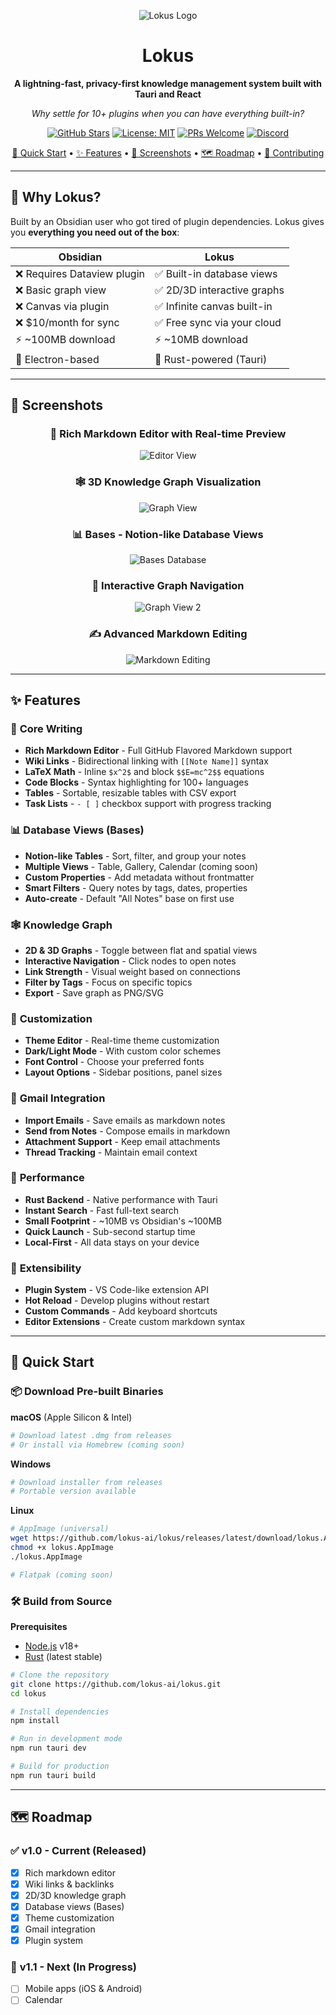 <div align="center">

![Lokus Logo](assets/lokus-logo.svg)

# Lokus

**A lightning-fast, privacy-first knowledge management system built with Tauri and React**

*Why settle for 10+ plugins when you can have everything built-in?*

[![GitHub Stars](https://img.shields.io/github/stars/lokus-ai/lokus?style=social)](https://github.com/lokus-ai/lokus/stargazers)
[![License: MIT](https://img.shields.io/badge/License-MIT-yellow.svg)](https://opensource.org/licenses/MIT)
[![PRs Welcome](https://img.shields.io/badge/PRs-welcome-brightgreen.svg)](CONTRIBUTING.md)
[![Discord](https://img.shields.io/badge/Discord-Join%20Us-7289DA?logo=discord&logoColor=white)](https://discord.gg/lokus)

[🚀 Quick Start](#-quick-start) • [✨ Features](#-features) • [📸 Screenshots](#-screenshots) • [🗺️ Roadmap](#️-roadmap) • [🤝 Contributing](#-contributing)

</div>

---

## 🎯 Why Lokus?

Built by an Obsidian user who got tired of plugin dependencies. Lokus gives you **everything you need out of the box**:

| Obsidian | Lokus |
|----------|-------|
| ❌ Requires Dataview plugin | ✅ Built-in database views |
| ❌ Basic graph view | ✅ 2D/3D interactive graphs |
| ❌ Canvas via plugin | ✅ Infinite canvas built-in |
| ❌ $10/month for sync | ✅ Free sync via your cloud |
| ⚡ ~100MB download | ⚡ ~10MB download |
| 🐌 Electron-based | 🚀 Rust-powered (Tauri) |

---

## 📸 Screenshots

<div align="center">

### 📝 Rich Markdown Editor with Real-time Preview
![Editor View](assets/screenshots/screenshot-1.png)

### 🕸️ 3D Knowledge Graph Visualization
![Graph View](assets/screenshots/screenshot-2.png)

### 📊 Bases - Notion-like Database Views
![Bases Database](assets/screenshots/screenshot-3.png)

### 🎨 Interactive Graph Navigation
![Graph View 2](assets/screenshots/screenshot-4.png)

### ✍️ Advanced Markdown Editing
![Markdown Editing](assets/screenshots/screenshot-5.png)

</div>

---

## ✨ Features

### 📝 **Core Writing**
- **Rich Markdown Editor** - Full GitHub Flavored Markdown support
- **Wiki Links** - Bidirectional linking with `[[Note Name]]` syntax
- **LaTeX Math** - Inline `$x^2$` and block `$$E=mc^2$$` equations
- **Code Blocks** - Syntax highlighting for 100+ languages
- **Tables** - Sortable, resizable tables with CSV export
- **Task Lists** - `- [ ]` checkbox support with progress tracking

### 📊 **Database Views (Bases)**
- **Notion-like Tables** - Sort, filter, and group your notes
- **Multiple Views** - Table, Gallery, Calendar (coming soon)
- **Custom Properties** - Add metadata without frontmatter
- **Smart Filters** - Query notes by tags, dates, properties
- **Auto-create** - Default "All Notes" base on first use

### 🕸️ **Knowledge Graph**
- **2D & 3D Graphs** - Toggle between flat and spatial views
- **Interactive Navigation** - Click nodes to open notes
- **Link Strength** - Visual weight based on connections
- **Filter by Tags** - Focus on specific topics
- **Export** - Save graph as PNG/SVG

### 🎨 **Customization**
- **Theme Editor** - Real-time theme customization
- **Dark/Light Mode** - With custom color schemes
- **Font Control** - Choose your preferred fonts
- **Layout Options** - Sidebar positions, panel sizes

### 📧 **Gmail Integration**
- **Import Emails** - Save emails as markdown notes
- **Send from Notes** - Compose emails in markdown
- **Attachment Support** - Keep email attachments
- **Thread Tracking** - Maintain email context

### 🚀 **Performance**
- **Rust Backend** - Native performance with Tauri
- **Instant Search** - Fast full-text search
- **Small Footprint** - ~10MB vs Obsidian's ~100MB
- **Quick Launch** - Sub-second startup time
- **Local-First** - All data stays on your device

### 🔌 **Extensibility**
- **Plugin System** - VS Code-like extension API
- **Hot Reload** - Develop plugins without restart
- **Custom Commands** - Add keyboard shortcuts
- **Editor Extensions** - Create custom markdown syntax

---

## 🚀 Quick Start

### 📦 Download Pre-built Binaries

**macOS** (Apple Silicon & Intel)
```bash
# Download latest .dmg from releases
# Or install via Homebrew (coming soon)
```

**Windows**
```bash
# Download installer from releases
# Portable version available
```

**Linux**
```bash
# AppImage (universal)
wget https://github.com/lokus-ai/lokus/releases/latest/download/lokus.AppImage
chmod +x lokus.AppImage
./lokus.AppImage

# Flatpak (coming soon)
```

### 🛠️ Build from Source

**Prerequisites**
- [Node.js](https://nodejs.org/) v18+
- [Rust](https://rustup.rs/) (latest stable)

```bash
# Clone the repository
git clone https://github.com/lokus-ai/lokus.git
cd lokus

# Install dependencies
npm install

# Run in development mode
npm run tauri dev

# Build for production
npm run tauri build
```

---

## 🗺️ Roadmap

### ✅ **v1.0 - Current** (Released)
- [x] Rich markdown editor
- [x] Wiki links & backlinks
- [x] 2D/3D knowledge graph
- [x] Database views (Bases)
- [x] Theme customization
- [x] Gmail integration
- [x] Plugin system

### 🚧 **v1.1 - Next** (In Progress)
- [ ] Mobile apps (iOS & Android)
- [ ] Calendar 